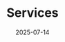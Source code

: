 ---
title: "Services"
linkTitle: "Services"
type: "docs"
weight: 3
date: 2025-07-14
description: >
  Informationen zu Services im CloudHub
---